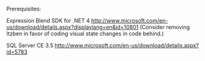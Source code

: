 Prerequisites:

Expression Blend SDK for .NET 4
http://www.microsoft.com/en-us/download/details.aspx?displaylang=en&id=10801
(Consider removing Itzben in favor of coding visual state changes in code behind.)

SQL Server CE 3.5
http://www.microsoft.com/en-us/download/details.aspx?id=5783
